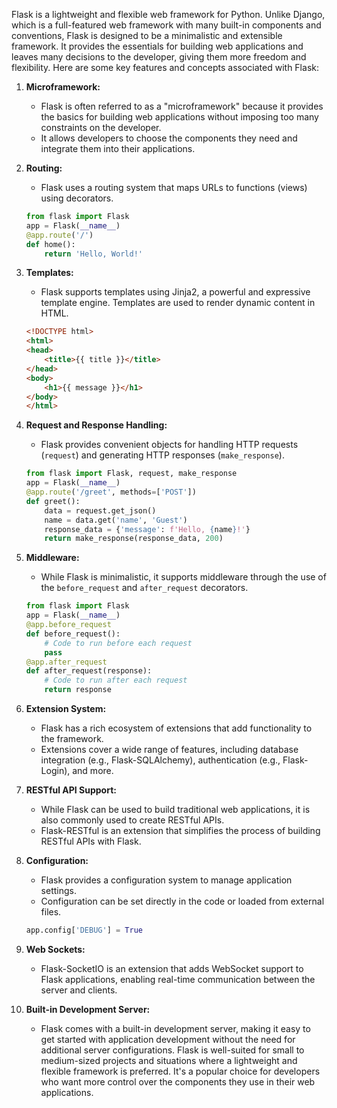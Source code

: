 Flask is a lightweight and flexible web framework for Python. Unlike Django, which is a full-featured web framework with many built-in components and conventions, Flask is designed to be a minimalistic and extensible framework. It provides the essentials for building web applications and leaves many decisions to the developer, giving them more freedom and flexibility.
Here are some key features and concepts associated with Flask:
1. **Microframework:**
   - Flask is often referred to as a "microframework" because it provides the basics for building web applications without imposing too many constraints on the developer.
   - It allows developers to choose the components they need and integrate them into their applications.
2. **Routing:**
   - Flask uses a routing system that maps URLs to functions (views) using decorators.
    ```python
    from flask import Flask
    app = Flask(__name__)
    @app.route('/')
    def home():
        return 'Hello, World!'
    ```
3. **Templates:**
   - Flask supports templates using Jinja2, a powerful and expressive template engine. Templates are used to render dynamic content in HTML.
    ```html
    <!DOCTYPE html>
    <html>
    <head>
        <title>{{ title }}</title>
    </head>
    <body>
        <h1>{{ message }}</h1>
    </body>
    </html>
    ```
4. **Request and Response Handling:**
   - Flask provides convenient objects for handling HTTP requests (`request`) and generating HTTP responses (`make_response`).
    ```python
    from flask import Flask, request, make_response
    app = Flask(__name__)
    @app.route('/greet', methods=['POST'])
    def greet():
        data = request.get_json()
        name = data.get('name', 'Guest')
        response_data = {'message': f'Hello, {name}!'}
        return make_response(response_data, 200)
    ```
5. **Middleware:**
   - While Flask is minimalistic, it supports middleware through the use of the `before_request` and `after_request` decorators.
    ```python
    from flask import Flask
    app = Flask(__name__)
    @app.before_request
    def before_request():
        # Code to run before each request
        pass
    @app.after_request
    def after_request(response):
        # Code to run after each request
        return response
    ```
6. **Extension System:**
   - Flask has a rich ecosystem of extensions that add functionality to the framework.
   - Extensions cover a wide range of features, including database integration (e.g., Flask-SQLAlchemy), authentication (e.g., Flask-Login), and more.
7. **RESTful API Support:**
   - While Flask can be used to build traditional web applications, it is also commonly used to create RESTful APIs.
   - Flask-RESTful is an extension that simplifies the process of building RESTful APIs with Flask.
8. **Configuration:**
   - Flask provides a configuration system to manage application settings.
   - Configuration can be set directly in the code or loaded from external files.

    ```python
    app.config['DEBUG'] = True
    ```
9. **Web Sockets:**
   - Flask-SocketIO is an extension that adds WebSocket support to Flask applications, enabling real-time communication between the server and clients.
10. **Built-in Development Server:**
    - Flask comes with a built-in development server, making it easy to get started with application development without the need for additional server configurations.
Flask is well-suited for small to medium-sized projects and situations where a lightweight and flexible framework is preferred. It's a popular choice for developers who want more control over the components they use in their web applications.